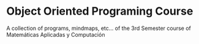 # Object Oriented Programing Course

A collection of programs, mindmaps, etc… of the 3rd Semester course of Matemáticas Aplicadas y Computación
